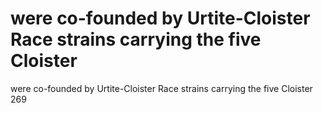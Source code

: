 # were co-founded by Urtite-Cloister Race strains carrying the five Cloister

were co-founded by Urtite-Cloister Race strains carrying the five Cloister
269